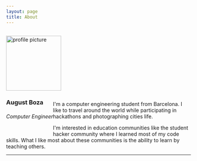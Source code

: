 ```yaml
---
layout: page
title: About
---
```


<div class="container" style="margin-top:2em; margin-bottom:2em;">
  <div class="row">
    <div class="col-md-3">
      <img class="avatar img-circle" width="150px" height="150px" src="{{site.baseurl}}/assets/images/profile.png" alt="profile picture"/>
    </div>
    <div class="col-md-8 about-head" style="float:left;">
      <h3>August Boza</h3>
      <h6>Computer Engineer</h6>
    </div>
  </div>
</div>

I'm a computer engineering student from Barcelona. I like to travel around the world while participating in hackathons and photographing cities life.

I'm interested in education communities like the student hacker community where I learned most of my code skills. What I like most about these communities is the ability to learn by teaching others.

---

<a href="https://github.com/abozadev"> <i class="fa fa-github fa-3x fa-about"></i></a>
<a href="https://twitter.com/abozadev"> <i class="fa fa-twitter fa-3x fa-about"></i></a>
<a href="https://linkedin.com/in/abozadev"> <i class="fa fa-linkedin fa-3x fa-about"></i></a>
